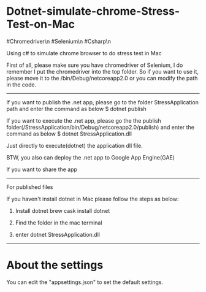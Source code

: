 # Dotnet-simulate-chrome-Stress-Test-on-Mac
#Chromedriver\n
#Selenium\n
#Csharp\n

Using c# to simulate chrome browser to do stress test in Mac

First of all, please make sure you have chromedriver of Selenium, I do remember I put the chromedriver into the top folder.
So if you want to use it, please move it to the /bin/Debug/netcoreapp2.0 or you can modify the path in the code.

---

If you want to publish the .net app, please go to the folder StressApplication path and enter the command as below
$ dotnet publish

If you want to execute the .net app, please go the the publish folder(/StressApplication/bin/Debug/netcoreapp2.0/publish) and enter the command as below
$ dotnet StressApplication.dll 

Just directly to execute(dotnet) the application dll file.

BTW, you also can deploy the .net app to Google App Engine(GAE)

If you want to share the app

---

For published files

If you haven't install dotnet in Mac please follow the steps as below:

  1. Install dotnet 
  brew cask install dotnet

  2. Find the folder in the mac terminal

  3. enter
  dotnet StressApplication.dll

---

# About the settings
You can edit the "appsettings.json" to set the default settings.
